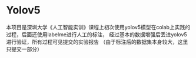 # Yolov5
本项目是深圳大学《人工智能实训》课程上初次使用yolov5模型在colab上实践的过程，后面还使用labelme进行人工的标注，
经过基本的数据增强后丢进yolov5进行验证，所有过程可见提交的实验报告
（由于标注后的数据集本身较大，这里只提交一部分）
